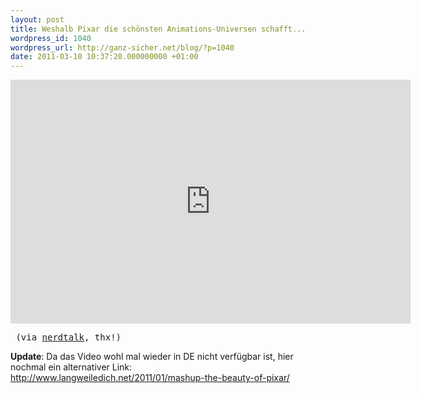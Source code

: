 ```yaml
---
layout: post
title: Weshalb Pixar die schönsten Animations-Universen schafft...
wordpress_id: 1040
wordpress_url: http://ganz-sicher.net/blog/?p=1040
date: 2011-03-10 10:37:20.000000000 +01:00
---
```

<iframe title="YouTube video player" width="640" height="390" src="http://www.youtube.com/embed/UwoPtQevOTE" frameborder="0" allowfullscreen></iframe>

<pre> (via <a href="http://www.nerdtalk.de/2011/03/10/nerdtalk-episode-193/">nerdtalk</a>, thx!)</pre>

<strong>Update</strong>: Da das Video wohl mal wieder in DE nicht verfügbar ist, hier nochmal ein alternativer Link:
<a href="http://www.langweiledich.net/2011/01/mashup-the-beauty-of-pixar/">http://www.langweiledich.net/2011/01/mashup-the-beauty-of-pixar/</a>
